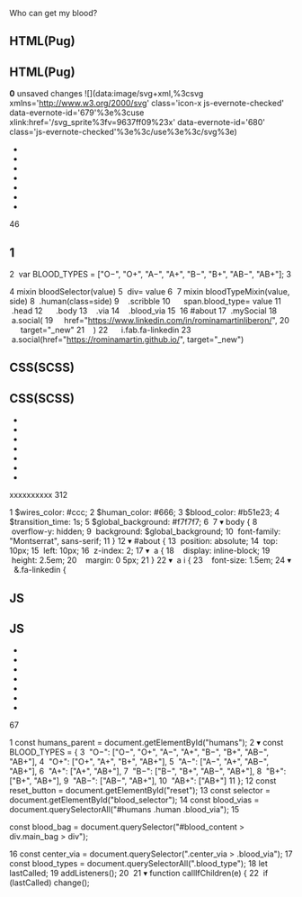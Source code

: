 Who can get my blood?

## HTML(Pug)

## HTML(Pug)

**0** unsaved changes ![](data:image/svg+xml,%3csvg xmlns='http://www.w3.org/2000/svg' class='icon-x js-evernote-checked' data-evernote-id='679'%3e%3cuse xlink:href='/svg_sprite%3fv=9637ff09%23x' data-evernote-id='680' class='js-evernote-checked'%3e%3c/use%3e%3c/svg%3e)

-
-
-
-
-
-
-

46

1
-
2
 var BLOOD_TYPES = ["O−", "O+", "A−", "A+", "B−", "B+", "AB−", "AB+"];
3

4
mixin  bloodSelector(value)
5
 div=  value
6
​
7
mixin  bloodTypeMixin(value, side)
8
 .human(class=side)
9
   .scribble
10
     span.blood_type=  value
11
     .head
12
     .body
13
   .via
14
   .blood_via
15
​
16
#about
17
 .mySocial
18
   a.social(
19
    href="https://www.linkedin.com/in/rominamartinliberon/",
20
     target="_new"
21
   )
22
     i.fab.fa-linkedin
23
   a.social(href="https://rominamartin.github.io/", target="_new")

## CSS(SCSS)

## CSS(SCSS)

-
-
-
-
-
-
-

xxxxxxxxxx
312

1
$wires_color: #ccc;
2
$human_color: #666;
3
$blood_color: #b51e23;
4
$transition_time: 1s;
5
$global_background: #f7f7f7;
6
​
7
▾
body {
8
 overflow-y: hidden;
9
 background: $global_background;
10
 font-family: "Montserrat", sans-serif;
11
}
12
▾
#about {
13
 position: absolute;
14
 top: 10px;
15
 left: 10px;
16
 z-index: 2;
17
▾
 a {
18
   display: inline-block;
19
   height: 2.5em;
20
   margin: 0  5px;
21
}
22
▾
 a  i {
23
   font-size: 1.5em;
24
▾
  &.fa-linkedin {

## JS

## JS

-
-
-
-
-
-
-

67

1
const  humans_parent  =  document.getElementById("humans");
2
▾
const  BLOOD_TYPES  = {
3
 "O−": ["O−", "O+", "A−", "A+", "B−", "B+", "AB−", "AB+"],
4
 "O+": ["O+", "A+", "B+", "AB+"],
5
 "A−": ["A−", "A+", "AB−", "AB+"],
6
 "A+": ["A+", "AB+"],
7
 "B−": ["B−", "B+", "AB−", "AB+"],
8
 "B+": ["B+", "AB+"],
9
 "AB−": ["AB−", "AB+"],
10
 "AB+": ["AB+"]
11
};
12
const  reset_button  =  document.getElementById("reset");
13
const  selector  =  document.getElementById("blood_selector");
14
const  blood_vias  =  document.querySelectorAll("#humans .human .blood_via");
15

const  blood_bag  =  document.querySelector("#blood_content > div.main_bag > div");

16
const  center_via  =  document.querySelector(".center_via > .blood_via");
17
const  blood_types  =  document.querySelectorAll(".blood_type");
18
let  lastCalled;
19
addListeners();
20
​
21
▾
function  callIfChildren(e) {
22
 if (lastCalled) change();